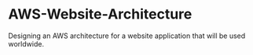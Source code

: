 # AWS-Website-Architecture
Designing an AWS architecture for a website application that will be used worldwide.
